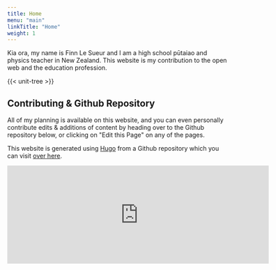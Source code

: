 ```yaml
---
title: Home
menu: "main"
linkTitle: "Home"
weight: 1
---
```


Kia ora, my name is Finn Le Sueur and I am a high school pūtaiao and physics teacher in New Zealand. This website is my contribution to the open web and the education profession.

{{< unit-tree >}}

## Contributing & Github Repository

All of my planning is available on this website, and you can even personally contribute edits & additions of content by heading over to the Github repository below, or clicking on "Edit this Page" on any of the pages.

This website is generated using [Hugo](https://gohugo.io/) from a Github repository which you can visit [over here](https://github.com/finnito/Science).

<iframe src="https://github.com/sponsors/finnito/card" title="Sponsor Finnito (Finn LeSueur)" height="225" width="600" style="border: 0;"></iframe>
